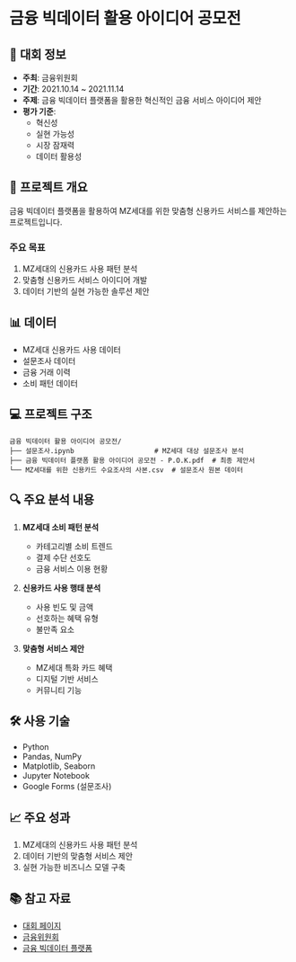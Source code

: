 # 금융 빅데이터 활용 아이디어 공모전

## 📌 대회 정보
- **주최**: 금융위원회
- **기간**: 2021.10.14 ~ 2021.11.14
- **주제**: 금융 빅데이터 플랫폼을 활용한 혁신적인 금융 서비스 아이디어 제안
- **평가 기준**: 
  - 혁신성
  - 실현 가능성
  - 시장 잠재력
  - 데이터 활용성

## 🎯 프로젝트 개요
금융 빅데이터 플랫폼을 활용하여 MZ세대를 위한 맞춤형 신용카드 서비스를 제안하는 프로젝트입니다.

### 주요 목표
1. MZ세대의 신용카드 사용 패턴 분석
2. 맞춤형 신용카드 서비스 아이디어 개발
3. 데이터 기반의 실현 가능한 솔루션 제안

## 📊 데이터
- MZ세대 신용카드 사용 데이터
- 설문조사 데이터
- 금융 거래 이력
- 소비 패턴 데이터

## 💻 프로젝트 구조
```
금융 빅데이터 활용 아이디어 공모전/
├── 설문조사.ipynb                    # MZ세대 대상 설문조사 분석
├── 금융 빅데이터 플랫폼 활용 아이디어 공모전 - P.O.K.pdf  # 최종 제안서
└── MZ세대를 위한 신용카드 수요조사의 사본.csv  # 설문조사 원본 데이터
```

## 🔍 주요 분석 내용
1. **MZ세대 소비 패턴 분석**
   - 카테고리별 소비 트렌드
   - 결제 수단 선호도
   - 금융 서비스 이용 현황

2. **신용카드 사용 행태 분석**
   - 사용 빈도 및 금액
   - 선호하는 혜택 유형
   - 불만족 요소

3. **맞춤형 서비스 제안**
   - MZ세대 특화 카드 혜택
   - 디지털 기반 서비스
   - 커뮤니티 기능

## 🛠️ 사용 기술
- Python
- Pandas, NumPy
- Matplotlib, Seaborn
- Jupyter Notebook
- Google Forms (설문조사)

## 📈 주요 성과
1. MZ세대의 신용카드 사용 패턴 분석
2. 데이터 기반의 맞춤형 서비스 제안
3. 실현 가능한 비즈니스 모델 구축

## 📚 참고 자료
- [대회 페이지](https://www.contestkorea.com/sub/view.php?int_gbn=1&Txt_bcode=030510001&str_no=202110140021)
- [금융위원회](https://www.fsc.go.kr/)
- [금융 빅데이터 플랫폼](https://www.financedata.or.kr/) 